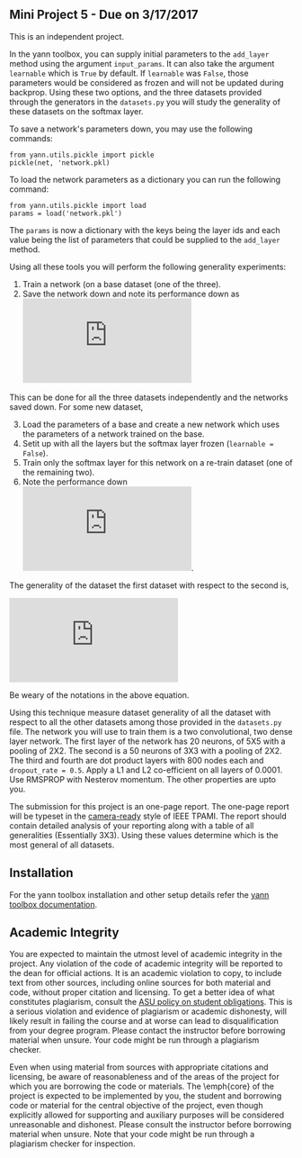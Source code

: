 Mini Project 5 - Due on 3/17/2017
---------------------------------

This is an independent project.  

In the yann toolbox, you can supply initial parameters to the ``add_layer`` method using the 
argument ``input_params``. It can also take the argument ``learnable`` which is ``True`` by default.
If ``learnable`` was ``False``, those parameters would be considered as frozen and will not be 
updated during backprop. Using these two options, and the three datasets provided through the 
generators in the ``datasets.py`` you will study the generality of these datasets on the softmax
layer.

To save a network's parameters down, you may use the following commands:

    from yann.utils.pickle import pickle
    pickle(net, 'network.pkl)

To load the network parameters as a dictionary you can run the following command:

    from yann.utils.pickle import load
    params = load('network.pkl')

The ``params`` is now a dictionary with the keys being the layer ids and each value being the list 
of parameters that could be supplied to the ``add_layer`` method. 

    
Using all these tools you will perform the following generality experiments:

1. Train a network (on a base dataset (one of the three).
2. Save the network down and note its performance down as ![Base Performance](https://latex.codecogs.com/gif.latex?%24%5CPsi%28D_i%7Cr%29%24)

This can be done for all the three datasets independently and the networks saved down.
For some new dataset,

3. Load the parameters of a base and create a new network which uses the parameters of a network trained 
    on the base. 
4. Setit up with all the layers but the softmax layer frozen (``learnable = False``).
4. Train only the softmax layer for this network on a re-train dataset (one of the remaining 
    two). 
5. Note the performance down ![Re train performance](https://latex.codecogs.com/gif.latex?%24%5CPsi%28D_j%7CD_i%29%24).

The generality of the dataset the first dataset with respect to the second is,

![Generality](https://latex.codecogs.com/gif.latex?g%28D_i%20%5Cvert%20D_j%29%20%3D%20%5Cfrac%7B%5Cpsi%28D_j%20%5Cvert%20D_i%29%7D%7B%5Cpsi%28D_j%20%5Cvert%20r%29%7D)

Be weary of the notations in the above equation.

 
Using this technique measure dataset generality of all the dataset with respect to all the other datasets
among those provided in the ``datasets.py`` file. The network you will use to train them is a two
convolutional, two dense layer network. The first layer of the network has 20 neurons, of 5X5 with a 
pooling of 2X2. The second is a 50 neurons of 3X3 with a pooling of 2X2. The third and fourth are 
dot product layers with 800 nodes each and ``dropout_rate = 0.5``. Apply a L1 and L2 
co-efficient on all layers of 0.0001. Use RMSPROP with Nesterov momentum. The other properties
are upto you. 

The submission for this project is an one-page report. The one-page report will
be typeset in the [camera-ready](https://www.computer.org/web/tpami/author)
style of IEEE TPAMI. The report should contain detailed analysis of your reporting along with a 
table of all generalities (Essentially 3X3). Using these values determine which is the most 
general of all datasets.


Installation
------------

For the yann toolbox installation and other setup details refer the 
[yann toolbox documentation](http://www.yann.network).

Academic Integrity
------------------

You are expected to maintain the utmost level of academic integrity in the project. Any violation 
of the code of academic integrity will be reported to the dean for official actions. It is an 
academic violation to copy, to include text from other sources, including online sources for both
material and code, without proper citation and licensing. To get a better idea of what constitutes 
plagiarism, consult the 
[ASU policy on student obligations](https://provost.asu.edu/academic-integrity). 
This is a serious violation and evidence of plagiarism or academic dishonesty, will likely result
in failing the course and at worse can lead to disqualification from your degree program. Please 
contact the instructor before borrowing material when unsure. Your code might be run through a 
plagiarism checker.

Even when using material from sources with appropriate citations and licensing, be aware of 
reasonableness and of the areas of the project for which you are borrowing the code or materials. 
The \emph{core} of the project is expected to be implemented by you, the student and borrowing 
code or material for the central objective of the project, even though explicitly allowed for 
supporting and auxiliary purposes will be considered unreasonable and dishonest.  Please consult 
the instructor before borrowing material when unsure. Note that your code might be run through a 
plagiarism checker for inspection. 